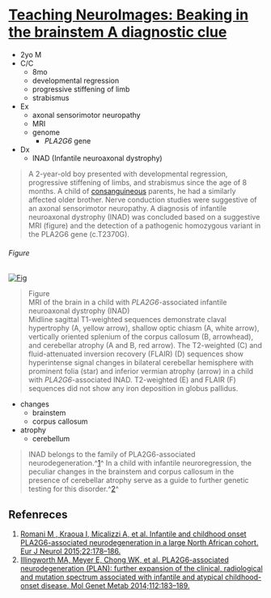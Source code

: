 <!--
Filename: 	2019-04-22_02M.md
Project: 	/Users/shume/Developer/physician/Neurol/TNI
Author: 	shumez <https://github.com/shumez>
Created: 	2019-04-23 13:40:0
Modified: 	2019-04-28 20:19:8
-----
Copyright (c) 2019 shumez
-->

# [Teaching NeuroImages: Beaking in the brainstem A diagnostic clue][2019_SankhyanNaveen_SharawatIndarKumar_KesavanShivan]


* 2yo M
* C/C
    * 8mo
    * developmental regression
    * progressive stiffening of limb
    * strabismus
* Ex
    * axonal sensorimotor neuropathy
    * MRI
    * genome
        * *PLA2G6* gene
 * Dx 
    * INAD (Infantile neuroaxonal dystrophy)

> A 2-year-old boy presented with developmental regression, progressive stiffening of limbs, and strabismus since the age of 8 months. A child of [consanguineous](. "近親の") parents, he had a similarly affected older brother. Nerve conduction studies were suggestive of an axonal sensorimotor neuropathy. A diagnosis of infantile neuroaxonal dystrophy (INAD) was concluded based on a suggestive MRI (figure) and the detection of a pathogenic homozygous variant in the PLA2G6 gene (c.T2370G).

###### Figure

[![Fig][fig]][fig]

> Figure  
> MRI of the brain in a child with *PLA2G6*-associated infantile neuroaxonal dystrophy (INAD)  
> Midline sagittal T1-weighted sequences demonstrate claval hypertrophy (A, yellow arrow), shallow optic chiasm (A, white arrow), vertically oriented splenium of the corpus callosum (B, arrowhead), and cerebellar atrophy (A and B, red arrow). The T2-weighted (C) and fluid-attenuated inversion recovery (FLAIR) (D) sequences show hyperintense signal changes in bilateral cerebellar hemisphere with prominent folia (star) and inferior vermian atrophy (arrow) in a child with *PLA2G6*-associated INAD. T2-weighted (E) and FLAIR (F) sequences did not show any iron deposition in globus pallidus.  


* changes
    * brainstem
    * corpus callosum
* atrophy
    * cerebellum


> INAD belongs to the family of PLA2G6-associated neurodegeneration.^[1][2015_RomaniM]^ In a child with infantile neuroregression, the peculiar changes in the brainstem and corpus callosum in the presence of cerebellar atrophy serve as a guide to further genetic testing for this disorder.^[2][2014_IllingworthMA]^


## Refenreces

1. [Romani M , Kraoua I, Micalizzi A, et al. Infantile and childhood onset PLA2G6-associated neurodegeneration in a large North African cohort. Eur J Neurol 2015;22:178–186.][2015_RomaniM]
2. [Illingworth MA, Meyer E, Chong WK, et al. PLA2G6-associated neurodegeneration (PLAN): further expansion of the clinical, radiological and mutation spectrum associated with infantile and atypical childhood-onset disease. Mol Genet Metab 2014;112:183–189.][2014_IllingworthMA]



##

[2019_SankhyanNaveen_SharawatIndarKumar_KesavanShivan]: https://n.neurology.org/content/92/17/e2066

[2015_RomaniM]: . ""
[2014_IllingworthMA]: . ""

<!-- fig -->

[fig]: https://n.neurology.org/content/neurology/92/17/e2066/F1.medium.gif